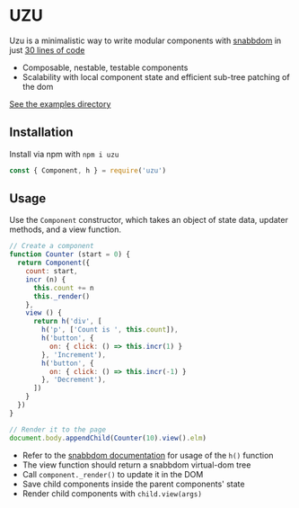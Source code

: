 # UZU

Uzu is a minimalistic way to write modular components with [snabbdom](https://github.com/snabbdom/snabbdom) in just [30 lines of code](index.js)

* Composable, nestable, testable components 
* Scalability with local component state and efficient sub-tree patching of the dom

[See the examples directory](./examples)

## Installation

Install via npm with `npm i uzu`

```js
const { Component, h } = require('uzu')
```

## Usage

Use the `Component` constructor, which takes an object of state data, updater methods, and a view function.

```js
// Create a component
function Counter (start = 0) {
  return Component({
    count: start,
    incr (n) {
      this.count += n
      this._render()
    },
    view () {
      return h('div', [
        h('p', ['Count is ', this.count]),
        h('button', {
          on: { click: () => this.incr(1) }
        }, 'Increment'),
        h('button', {
          on: { click: () => this.incr(-1) }
        }, 'Decrement'),
      ])
    }
  })
}

// Render it to the page
document.body.appendChild(Counter(10).view().elm)
```

* Refer to the [snabbdom documentation](https://github.com/snabbdom/snabbdom) for usage of the `h()` function
* The view function should return a snabbdom virtual-dom tree
* Call `component._render()` to update it in the DOM
* Save child components inside the parent components' state
* Render child components with `child.view(args)`
